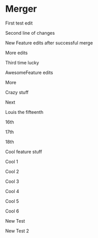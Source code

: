# Merger

First test edit

Second line of changes

New Feature edits after successful merge

More edits

Third time lucky

AwesomeFeature edits

More

Crazy stuff

Next

Louis the fifteenth

16th

17th

18th

Cool feature stuff

Cool 1

Cool 2

Cool 3

Cool 4

Cool 5

Cool 6

New Test

New Test 2
